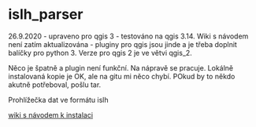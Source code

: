 # islh_parser

26.9.2020 - upraveno pro qgis 3 - testováno na qgis 3.14. Wiki s návodem není
zatím aktualizována - pluginy pro qgis jsou jinde a je třeba doplnit balíčky pro
python 3. Verze pro qgis 2 je ve větvi qgis_2.

Něco je špatně a plugin není funkční. Na nápravě se pracuje. Lokálně instalovaná
kopie je OK, ale na gitu mi něco chybí. POkud by to někdo akutně potřeboval,
pošlu tar.

Prohlížečka dat ve formátu islh

[wiki s návodem k instalaci](https://github.com/jeleniste/islh_parser/wiki)
